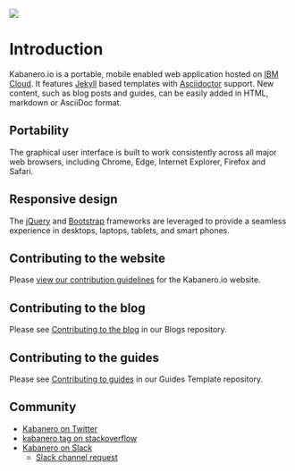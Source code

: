 ![](src/main/content/img/Kabanero_Logo_Hero.png)

# Introduction
Kabanero.io is a portable, mobile enabled web application hosted on [IBM Cloud](https://cloud.ibm.com). It features [Jekyll](https://jekyllrb.com/) based templates with [Asciidoctor](http://asciidoctor.org/) support. New content, such as blog posts and guides, can be easily added in HTML, markdown or AsciiDoc format.

## Portability
The graphical user interface is built to work consistently across all major web browsers, including Chrome, Edge, Internet Explorer, Firefox and Safari.

## Responsive design
The [jQuery](https://jquery.com/) and [Bootstrap](http://getbootstrap.com/) frameworks are leveraged to provide a seamless experience in desktops, laptops, tablets, and smart phones.

## Contributing to the website
Please [view our contribution guidelines](https://github.com/kabanero-io/kabanero-website/blob/master/CONTRIBUTING.md) for the Kabanero.io website.

## Contributing to the blog
Please see [Contributing to the blog](https://github.com/kabanero-io/blogs) in our Blogs repository.

## Contributing to the guides
Please see [Contributing to guides](https://github.com/kabanero-io/draft-guides-template) in our Guides Template repository.

## Community
- [Kabanero on Twitter](https://twitter.com/Kabaneroio)
- [kabanero tag on stackoverflow](https://stackoverflow.com/questions/tagged/kabanero)
- [Kabanero on Slack](https://ibm-cloud-tech.slack.com/messages/kabanero)
   - [Slack channel request](https://slack-invite-ibm-cloud-tech.mybluemix.net)
